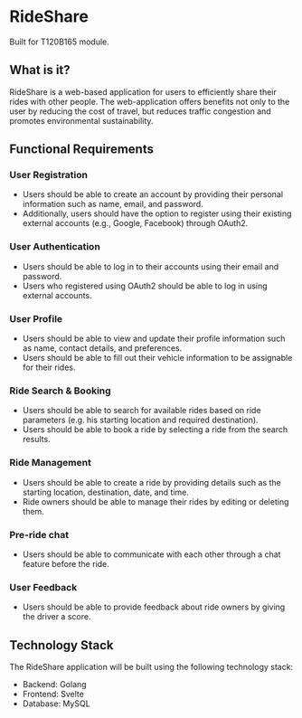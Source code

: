 # RideShare
Built for T120B165 module.

## What is it?
RideShare is a web-based application for users to efficiently share their rides with other people.
The web-application offers benefits not only to the user by reducing the cost of travel, but reduces traffic congestion and promotes environmental sustainability.

## Functional Requirements
### User Registration
- Users should be able to create an account by providing their personal information such as name, email, and password.
- Additionally, users should have the option to register using their existing external accounts (e.g., Google, Facebook) through OAuth2.

### User Authentication
- Users should be able to log in to their accounts using their email and password.
- Users who registered using OAuth2 should be able to log in using external accounts.

### User Profile
- Users should be able to view and update their profile information such as name, contact details, and preferences.
- Users should be able to fill out their vehicle information to be assignable for their rides.

### Ride Search & Booking
- Users should be able to search for available rides based on ride parameters (e.g. his starting location and required destination).
- Users should be able to book a ride by selecting a ride from the search results.

### Ride Management
- Users should be able to create a ride by providing details such as the starting location, destination, date, and time.
- Ride owners should be able to manage their rides by editing or deleting them.

### Pre-ride chat
- Users should be able to communicate with each other through a chat feature before the ride.

### User Feedback
- Users should be able to provide feedback about ride owners by giving the driver a score.

## Technology Stack
The RideShare application will be built using the following technology stack:

- Backend: Golang
- Frontend: Svelte
- Database: MySQL